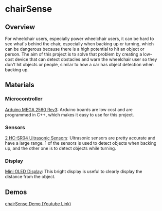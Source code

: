 # chairSense

## Overview
For wheelchair users, especially power wheelchair users, it can be hard to see what's behind the chair, especially when backing up or turning, which can be dangerous because there is a high potential to hit an object or person. The aim of this project is to solve that problem by creating a low-cost device that can detect obstacles and warn the wheelchair user so they don't hit objects or people, similar to how a car has object detection when backing up. 

## Materials

### Microcontroller
[Arduino MEGA 2560 Rev3](https://store.arduino.cc/products/arduino-mega-2560-rev3): Arduino boards are low cost and are programmed in C++, which makes it easy to use for this project. 

### Sensors
[2 HC-SR04 Ultrasonic Sensors](https://www.sparkfun.com/products/15569): Ultrasonic sensors are pretty accurate and have a large range. 1 of the sensors is used to detect objects when backing up, and the other one is to detect objects while turning.

### Display
[Mini OLED Display](https://www.amazon.com/UCTRONICS-SSD1306-Self-Luminous-Display-Raspberry/dp/B072Q2X2LL/ref=sr_1_3keywords=0.96+arduino+display&qid=1639941936&sr=8-3): This bright display is useful to clearly display the distance from the object.

## Demos
[chairSense Demo (Youtube Link)](https://www.youtube.com/watch?v=z72_hVvBnQc&t=23s)
